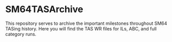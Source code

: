# SM64TASArchive
This repository serves to archive the important milestones throughout SM64 TASing history. Here you will find the TAS WR files for ILs, ABC, and full category runs.
